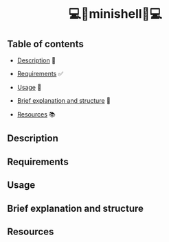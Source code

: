 <h1 align='center'> 💻🐚minishell🐚💻</h1>

## Table of contents

- [Description](#description) 📄

- [Requirements](#requirements) ✅

- [Usage](#usage)  🚀

- [Brief explanation and structure](#brief-explanation-and-structure)  📂

- [Resources](#resources)  📚


## Description



## Requirements



## Usage



## Brief explanation and structure



## Resources
